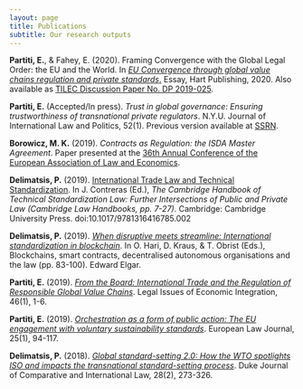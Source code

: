 ```yaml
---
layout: page
title: Publications
subtitle: Our research outputs
---
```


**Partiti, E.**, & Fahey, E. (2020). Framing Convergence with the Global Legal Order: the EU and the World. In [_EU Convergence through global value chains regulation and private standards_.](https://www.bloomsburyprofessional.com/uk/framing-convergence-with-the-global-legal-order-9781509934393/) Essay, Hart Publishing, 2020. Also available as [TILEC Discussion Paper No. DP 2019-025](https://papers.ssrn.com/sol3/papers.cfm?abstract_id=3499603).

**Partiti, E.** (Accepted/In press). _Trust in global governance: Ensuring trustworthiness of transnational private regulators_. N.Y.U. Journal of International Law and Politics, 52(1). Previous version available at [SSRN](https://papers.ssrn.com/sol3/papers.cfm?abstract_id=3406716).

**Borowicz, M. K.** (2019). _Contracts as Regulation: the ISDA Master Agreement_. Paper presented at the [36th Annual Conference of the European Association of Law and Economics](https://eale.org/conference/eale-2019-tel-aviv/general-information).

**Delimatsis, P.** (2019). [International Trade Law and Technical Standardization](https://www.cambridge.org/core/books/cambridge-handbook-of-technical-standardization-law/international-trade-law-and-technical-standardization/C9D663788DF975859F70040BA672DEF3). In J. Contreras (Ed.), _The Cambridge Handbook of Technical Standardization Law: Further Intersections of Public and Private Law (Cambridge Law Handbooks, pp. 7-27)_. Cambridge: Cambridge University Press. doi:10.1017/9781316416785.002

**Delimatsis, P.** (2019). _[When disruptive meets streamline: International standardization in blockchain](https://www.elgaronline.com/view/edcoll/9781788115124/9781788115124.00010.xml)_. In O. Hari, D. Kraus, & T. Obrist (Eds.), Blockchains, smart contracts, decentralised autonomous organisations and the law (pp. 83-100). Edward Elgar.

**Partiti, E.** (2019). _[From the Board: International Trade and the Regulation of Responsible Global Value Chains](https://www.kluwerlawonline.com/abstract.php?area=Journals&id=LEIE2019001)_. Legal Issues of Economic Integration, 46(1), 1-6.

**Partiti, E.** (2019). _[Orchestration as a form of public action: The EU engagement with voluntary sustainability standards](https://onlinelibrary.wiley.com/doi/full/10.1111/eulj.12299)_. European Law Journal, 25(1), 94-117.

**Delimatsis, P.** (2018). _[Global standard-setting 2.0: How the WTO spotlights ISO and impacts the transnational standard-setting process](https://scholarship.law.duke.edu/djcil/vol28/iss2/3)_. Duke Journal of Comparative and International Law, 28(2), 273-326.
